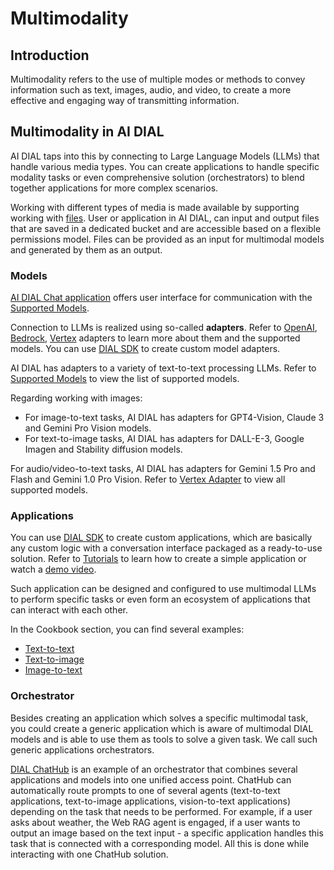 # Multimodality

## Introduction

Multimodality refers to the use of multiple modes or methods to convey information such as text, images, audio, and video, to create a more effective and engaging way of transmitting information.

## Multimodality in AI DIAL

AI DIAL taps into this by connecting to Large Language Models (LLMs) that handle various media types. You can create applications to handle specific modality tasks or even comprehensive solution (orchestrators) to blend together applications for more complex scenarios.

Working with different types of media is made available by supporting working with [files](https://epam-rail.com/dial_api#tag/Files). User or application in AI DIAL, can input and output files that are saved in a dedicated bucket and are accessible based on a flexible permissions model. Files can be provided as an input for multimodal models and generated by them as an output.

### Models

[AI DIAL Chat application](/docs/user-guide.md#language-models) offers user interface for communication with the [Supported Models](/docs/supported-models.md).

Connection to LLMs is realized using so-called **adapters**. Refer to [OpenAI](https://github.com/epam/ai-dial-adapter-openai), [Bedrock](https://github.com/epam/ai-dial-adapter-bedrock/?tab=readme-ov-file#supported-models), [Vertex](https://github.com/epam/ai-dial-adapter-vertexai/?tab=readme-ov-file#supported-models) adapters to learn more about them and the supported models. You can use [DIAL SDK](https://github.com/epam/ai-dial-sdk) to create custom model adapters.

AI DIAL has adapters to a variety of text-to-text processing LLMs. Refer to [Supported Models](/docs/supported-models.md) to view the list of supported models. 

Regarding working with images:

* For image-to-text tasks, AI DIAL has adapters for GPT4-Vision, Claude 3 and Gemini Pro Vision models.
* For text-to-image tasks, AI DIAL has adapters for DALL-E-3, Google Imagen and Stability diffusion models.

For audio/video-to-text tasks, AI DIAL has adapters for Gemini 1.5 Pro and Flash and Gemini 1.0 Pro Vision. Refer to [Vertex Adapter](https://github.com/epam/ai-dial-adapter-vertexai/) to view all supported models.

### Applications

You can use [DIAL SDK](https://github.com/epam/ai-dial-sdk) to create custom applications, which are basically any custom logic with a conversation interface packaged as a ready-to-use solution. Refer to [Tutorials](/docs/tutorials/quick-start-with-application.md) to learn how to create a simple application or watch a [demo video](/docs/video%20demos/demos-for-developers/5.develop-application.md).

Such application can be designed and configured to use multimodal LLMs to perform specific tasks or even form an ecosystem of applications that can interact with each other. 

In the Cookbook section, you can find several examples:

* [Text-to-text](https://docs.epam-rail.com/Cookbook/dial-cookbook/examples/how_to_call_text_to_text_applications)
* [Text-to-image](https://docs.epam-rail.com/Cookbook/dial-cookbook/examples/how_to_call_text_to_image_applications)
* [Image-to-text](https://docs.epam-rail.com/Cookbook/dial-cookbook/examples/how_to_call_image_to_text_applications)

### Orchestrator

Besides creating an application which solves a specific multimodal task, you could create a generic application which is aware of multimodal DIAL models and is able to use them as tools to solve a given task. We call such generic applications orchestrators. 

[DIAL ChatHub](/docs/video%20demos/demos/dial-chathub.md) is an example of an orchestrator that combines several applications and models into one unified access point. ChatHub can automatically route prompts to one of several agents (text-to-text applications, text-to-image applications, vision-to-text applications) depending on the task that needs to be performed. For example, if a user asks about weather, the Web RAG agent is engaged, if a user wants to output an image based on the text input - a specific application handles this task that is connected with a corresponding model. All this is done while interacting with one ChatHub solution.

